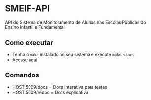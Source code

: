 # SMEIF-API

API do Sistema de Monitoramento de Alunos nas Escolas Públicas do Ensino Infantil e Fundamental

## Como executar

- Tenha o `make` instalado no seu sistema e execute `make start`
- Acesse [aqui](http://localhost:5009/docs)

## Comandos

- HOST:5009/docs = Docs interativa para testes
- HOST:5009/redoc = Docs explicativa
